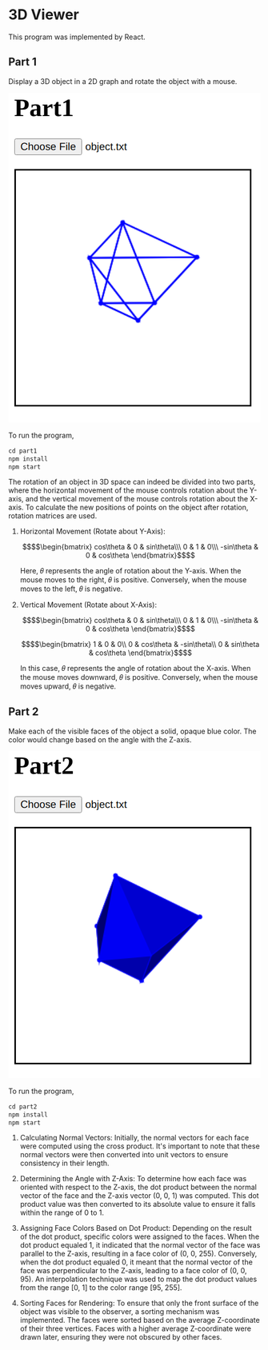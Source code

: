 # 3D Viewer

This program was implemented by React.

## Part 1

Display a 3D object in a 2D graph and rotate the object with a mouse.

<p align="center"> 
<img src="./img/part1.png" alt="drawing" width=""/>
</p>

To run the program,
```
cd part1
npm install
npm start
```

The rotation of an object in 3D space can indeed be divided into two parts, where the horizontal movement of the mouse controls rotation about the Y-axis, and the vertical movement of the mouse controls rotation about the X-axis. To calculate the new positions of points on the object after rotation, rotation matrices are used.

1. Horizontal Movement (Rotate about Y-Axis):

   ```math
   $$\begin{bmatrix}
    cos\theta & 0 & sin\theta\\\
    0 & 1 & 0\\\
    -sin\theta & 0 & cos\theta
    \end{bmatrix}$$
   ```

    Here, 𝜃 represents the angle of rotation about the Y-axis. When the mouse moves to the right, 𝜃 is positive. Conversely, when the mouse moves to the left, 𝜃 is negative.

3. Vertical Movement (Rotate about X-Axis):

   ```math
   $$\begin{bmatrix}
    cos\theta & 0 & sin\theta\\\
    0 & 1 & 0\\\
    -sin\theta & 0 & cos\theta
    \end{bmatrix}$$
   ```
   
   ```math
   $$\begin{bmatrix}
    1 & 0 & 0\\
    0 & cos\theta & -sin\theta\\
    0 & sin\theta & cos\theta
    \end{bmatrix}$$
   ```
    In this case, 𝜃 represents the angle of rotation about the X-axis. When the mouse moves downward, 𝜃 is positive. Conversely, when the mouse moves upward, 𝜃 is negative.

## Part 2

Make each of the visible faces of the object a solid, opaque blue color. The color would change based on the angle with the Z-axis.

<p align="center"> 
<img src="./img/part2.png" alt="drawing" width=""/>
</p>

To run the program,
```
cd part2
npm install
npm start
```

1. Calculating Normal Vectors: 
   Initially, the normal vectors for each face were computed using the cross product. It's important to note that these normal vectors were then converted into unit vectors to ensure consistency in their length.

2. Determining the Angle with Z-Axis: 
   To determine how each face was oriented with respect to the Z-axis, the dot product between the normal vector of the face and the Z-axis vector (0, 0, 1) was computed. This dot product value was then converted to its absolute value to ensure it falls within the range of 0 to 1.

3. Assigning Face Colors Based on Dot Product: 
   Depending on the result of the dot product, specific colors were assigned to the faces. When the dot product equaled 1, it indicated that the normal vector of the face was parallel to the Z-axis, resulting in a face color of (0, 0, 255). Conversely, when the dot product equaled 0, it meant that the normal vector of the face was perpendicular to the Z-axis, leading to a face color of (0, 0, 95). An interpolation technique was used to map the dot product values from the range [0, 1] to the color range [95, 255].

4. Sorting Faces for Rendering: 
   To ensure that only the front surface of the object was visible to the observer, a sorting mechanism was implemented. The faces were sorted based on the average Z-coordinate of their three vertices. Faces with a higher average Z-coordinate were drawn later, ensuring they were not obscured by other faces.
